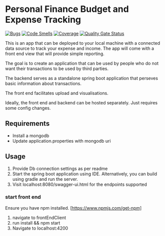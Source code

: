 # Personal Finance Budget and Expense Tracking

[![Bugs](https://sonarcloud.io/api/project_badges/measure?project=varunsdave_personal_finance_budget&metric=bugs)](https://sonarcloud.io/dashboard?id=varunsdave_personal_finance_budget)
[![Code Smells](https://sonarcloud.io/api/project_badges/measure?project=varunsdave_personal_finance_budget&metric=code_smells)](https://sonarcloud.io/dashboard?id=varunsdave_personal_finance_budget)
[![Coverage](https://sonarcloud.io/api/project_badges/measure?project=varunsdave_personal_finance_budget&metric=coverage)](https://sonarcloud.io/dashboard?id=varunsdave_personal_finance_budget)
[![Quality Gate Status](https://sonarcloud.io/api/project_badges/measure?project=varunsdave_personal_finance_budget&metric=alert_status)](https://sonarcloud.io/dashboard?id=varunsdave_personal_finance_budget)


This is an app that can be deployed to your local machine with a connected data source 
to track your expense and income. The app will come with a front end view that will provide
simple reporting. 

The goal is to create an application that can be used by people who do not want their
transactions to be used by third parties. 

The backend serves as a standalone spring boot application that perseves basic information about
transactions. 

The front end facilitates upload and visualisations. 

Ideally, the front end and backend can be hosted separately. Just requires some config changes. 


## Requirements

* Install a mongodb
* Update application.properties with mongodb uri

## Usage
1. Provide Db connection settings as per readme
2. Start the spring boot application using IDE. Alternatively, you can build using gradle and run the server.  
3. Visit localhost:8080/swagger-ui.html for the endpoints supported

### start front end
Ensure you have npm installed. [https://www.npmjs.com/get-npm]
1. navigate to frontEndClient
2. run install && npm start
3. Navigate to localhost:4200
